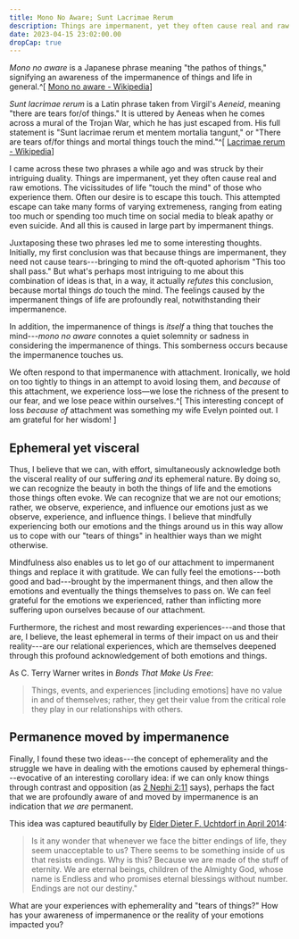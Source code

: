 ```yaml
---
title: Mono No Aware; Sunt Lacrimae Rerum
description: Things are impermanent, yet they often cause real and raw emotions.
date: 2023-04-15 23:02:00.00
dropCap: true
---
```


_Mono no aware_ is a Japanese phrase meaning "the pathos of things," signifying
an awareness of the impermanence of things and life in general.^[
[Mono no aware - Wikipedia](https://en.wikipedia.org/wiki/Mono_no_aware)]

_Sunt lacrimae rerum_ is a Latin phrase taken from Virgil's _Aeneid_, meaning
"there are tears for/of things." It is uttered by Aeneas when he comes across a
mural of the Trojan War, which he has just escaped from. His full statement is
"Sunt lacrimae rerum et mentem mortalia tangunt," or "There are tears of/for
things and mortal things touch the mind."^[
[Lacrimae rerum - Wikipedia](https://en.wikipedia.org/wiki/Lacrimae_rerum)]

I came across these two phrases a while ago and was struck by their intriguing
duality. Things are impermanent, yet they often cause real and raw emotions. The
vicissitudes of life "touch the mind" of those who experience them. Often our
desire is to escape this touch. This attempted escape can take many forms of
varying extremeness, ranging from eating too much or spending too much time on
social media to bleak apathy or even suicide. And all this is caused in large
part by impermanent things.

Juxtaposing these two phrases led me to some interesting thoughts. Initially, my
first conclusion was that because things are impermanent, they need not cause
tears---bringing to mind the oft-quoted aphorism "This too shall pass." But
what's perhaps most intriguing to me about this combination of ideas is that, in
a way, it actually _refutes_ this conclusion, because mortal things _do_ touch
the mind. The feelings caused by the impermanent things of life are profoundly
real, notwithstanding their impermanence.

In addition, the impermanence of things is _itself_ a thing that touches the
mind---_mono no aware_ connotes a quiet solemnity or sadness in considering the
impermanence of things. This somberness occurs because the impermanence touches
us.

We often respond to that impermanence with attachment. Ironically, we hold on
too tightly to things in an attempt to avoid losing them, and _because_ of this
attachment, we experience loss—we lose the richness of the present to our fear,
and we lose peace within ourselves.^[ This interesting concept of loss _because
of_ attachment was something my wife Evelyn pointed out. I am grateful for her
wisdom! ]

## Ephemeral yet visceral

[//]: # (future-link: "we are not our emotions" to observer self article)

Thus, I believe that we can, with effort, simultaneously acknowledge both the
visceral reality of our suffering _and_ its ephemeral nature. By doing so, we
can recognize the beauty in both the things of life and the emotions those
things often evoke. We can recognize that we are not our emotions; rather, we
observe, experience, and influence our emotions just as we observe, experience,
and influence things. I believe that mindfully experiencing both our emotions
and the things around us in this way allow us to cope with our "tears of things"
in healthier ways than we might otherwise.

Mindfulness also enables us to let go of our attachment to impermanent things
and replace it with gratitude. We can fully feel the emotions---both good and
bad---brought by the impermanent things, and then allow the emotions and
eventually the things themselves to pass on. We can feel grateful for the
emotions we experienced, rather than inflicting more suffering upon ourselves
because of our attachment.

Furthermore, the richest and most rewarding experiences---and those that are, I
believe, the least ephemeral in terms of their impact on us and their
reality---are our relational experiences, which are themselves deepened through
this profound acknowledgement of both emotions and things.

As C. Terry Warner writes in _Bonds That Make Us Free_:

> Things, events, and experiences [including emotions] have no value in and of
> themselves; rather, they get their value from the critical role they play in
> our relationships with others.

## Permanence moved by impermanence

Finally, I found these two ideas---the concept of ephemerality and the struggle
we have in dealing with the emotions caused by ephemeral things---evocative of
an interesting corollary idea: if we can only know things through contrast and
opposition (as
[2 Nephi 2:11](https://www.churchofjesuschrist.org/study/scriptures/bofm/2-ne/2?lang=eng&id=p11#p11)
says), perhaps the fact that we are profoundly aware of and moved by
impermanence is an indication that _we are_ permanent.

This idea was captured beautifully by [Elder Dieter F. Uchtdorf
in April 2014](https://www.lds.org/general-conference/2014/04/grateful-in-any-circumstances):

> Is it any wonder that whenever we face the bitter endings of life, they seem
> unacceptable to us? There seems to be something inside of us that resists
> endings. Why is this? Because we are made of the stuff of eternity. We are
> eternal beings, children of the Almighty God, whose name is Endless and who
> promises eternal blessings without number. Endings are not our destiny."

What are your experiences with ephemerality and "tears of things?" How has your
awareness of impermanence or the reality of your emotions impacted you?
